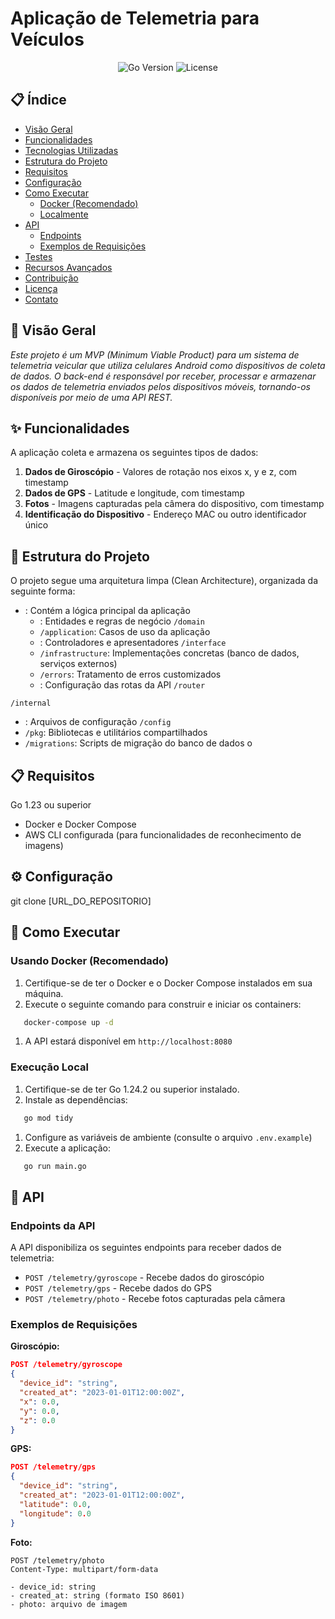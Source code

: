 # Aplicação de Telemetria para Veículos

<div align="center">
  <img src="https://img.shields.io/badge/Go-1.24.2-blue" alt="Go Version" />
  <img src="https://img.shields.io/badge/License-MIT-green" alt="License" />
</div>

## 📋 Índice

- [Visão Geral](#visão-geral)
- [Funcionalidades](#funcionalidades)
- [Tecnologias Utilizadas](#tecnologias-utilizadas)
- [Estrutura do Projeto](#estrutura-do-projeto)
- [Requisitos](#requisitos)
- [Configuração](#configuração)
- [Como Executar](#como-executar)
    - [Docker (Recomendado)](#usando-docker-recomendado)
    - [Localmente](#execução-local)
- [API](#api)
    - [Endpoints](#endpoints-da-api)
    - [Exemplos de Requisições](#exemplos-de-requisições)
- [Testes](#testes)
- [Recursos Avançados](#recursos-avançados)
- [Contribuição](#contribuição)
- [Licença](#licença)
- [Contato](#contato)

## 🌟 Visão Geral

_Este projeto é um MVP (Minimum Viable Product) para um sistema de telemetria veicular que utiliza celulares Android como dispositivos de coleta de dados. O back-end é responsável por receber, processar e armazenar os dados de telemetria enviados pelos dispositivos móveis, tornando-os disponíveis por meio de uma API REST._

## ✨ Funcionalidades

A aplicação coleta e armazena os seguintes tipos de dados:
1. **Dados de Giroscópio** - Valores de rotação nos eixos x, y e z, com timestamp
2. **Dados de GPS** - Latitude e longitude, com timestamp
3. **Fotos** - Imagens capturadas pela câmera do dispositivo, com timestamp
4. **Identificação do Dispositivo** - Endereço MAC ou outro identificador único

## 📁 Estrutura do Projeto

O projeto segue uma arquitetura limpa (Clean Architecture), organizada da seguinte forma:
- : Contém a lógica principal da aplicação
    - : Entidades e regras de negócio `/domain`
    - `/application`: Casos de uso da aplicação
    - : Controladores e apresentadores `/interface`
    - `/infrastructure`: Implementações concretas (banco de dados, serviços externos)
    - `/errors`: Tratamento de erros customizados
    - : Configuração das rotas da API `/router`

`/internal`
- : Arquivos de configuração `/config`
- `/pkg`: Bibliotecas e utilitários compartilhados
- `/migrations`: Scripts de migração do banco de dados
  o

## 📋 Requisitos

Go 1.23 ou superior
- Docker e Docker Compose
- AWS CLI configurada (para funcionalidades de reconhecimento de imagens)


## ⚙️ Configuração

git clone [URL_DO_REPOSITORIO]

## 🚀 Como Executar

### Usando Docker (Recomendado)
1. Certifique-se de ter o Docker e o Docker Compose instalados em sua máquina.
2. Execute o seguinte comando para construir e iniciar os containers:
``` bash
   docker-compose up -d
```
1. A API estará disponível em `http://localhost:8080`

### Execução Local
1. Certifique-se de ter Go 1.24.2 ou superior instalado.
2. Instale as dependências:
``` bash
   go mod tidy
```
1. Configure as variáveis de ambiente (consulte o arquivo `.env.example`)
2. Execute a aplicação:
``` bash
   go run main.go
```

## 🔌 API

### Endpoints da API

A API disponibiliza os seguintes endpoints para receber dados de telemetria:
- `POST /telemetry/gyroscope` - Recebe dados do giroscópio
- `POST /telemetry/gps` - Recebe dados do GPS
- `POST /telemetry/photo` - Recebe fotos capturadas pela câmera

### Exemplos de Requisições
**Giroscópio:**
``` json
POST /telemetry/gyroscope
{
  "device_id": "string",
  "created_at": "2023-01-01T12:00:00Z",
  "x": 0.0,
  "y": 0.0,
  "z": 0.0
}
```
**GPS:**
``` json
POST /telemetry/gps
{
  "device_id": "string",
  "created_at": "2023-01-01T12:00:00Z",
  "latitude": 0.0,
  "longitude": 0.0
}
```
**Foto:**
``` 
POST /telemetry/photo
Content-Type: multipart/form-data

- device_id: string
- created_at: string (formato ISO 8601)
- photo: arquivo de imagem
```

